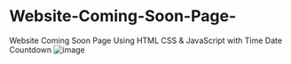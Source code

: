 # Website-Coming-Soon-Page-
Website Coming Soon Page Using HTML CSS &amp; JavaScript with Time Date Countdown
![image](https://github.com/anjipunsi/Website-Coming-Soon-Page-/assets/108992453/97187e9b-3440-4e9c-9104-bf63edd3b930)

